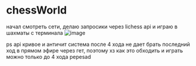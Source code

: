 # chessWorld

начал смотреть сети, делаю запросики через lichess api и играю в шахматы с терминала
![image](https://github.com/user-attachments/assets/88744378-a872-4e5e-94b0-77eaa1c7c57b)

ps api кривое и античит система после 4 хода не дает брать последний ход в прямом эфире через гет, поэтому хз как это обходить и играть можно только до 4 хода pepesad
